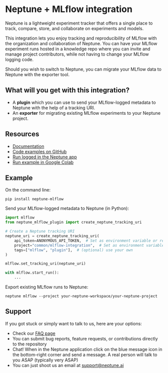 # Neptune + MLflow integration

Neptune is a lightweight experiment tracker that offers a single place to track, compare, store, and collaborate on experiments and models. 

This integration lets you enjoy tracking and reproducibility of MLflow with the organization and collaboration of Neptune. You can have your MLflow experiment runs hosted in a knowledge repo where you can invite and manage project contributors, while not having to change your MLflow logging code.

Should you wish to switch to Neptune, you can migrate your MLflow data to Neptune with the exporter tool.

## What will you get with this integration?

- A **plugin** which you can use to send your MLflow-logged metadata to Neptune with the help of a tracking URI.
- An **exporter** for migrating existing MLflow experiments to your Neptune project.

## Resources

* [Documentation](https://docs.neptune.ai/integrations/mlflow)
* [Code examples on GitHub](https://github.com/neptune-ai/examples/blob/main/integrations-and-supported-tools/mlflow/scripts)
* [Run logged in the Neptune app](https://app.neptune.ai/o/common/org/mlflow-integration/runs/details?viewId=standard-view&detailsTab=metadata&shortId=MLFLOW-515&type=run)
* [Run example in Google Colab](https://colab.research.google.com/github/neptune-ai/examples/blob/main/integrations-and-supported-tools/mlflow/notebooks/Neptune_Mlflow.ipynb)

## Example

On the command line:

```
pip install neptune-mlflow
```

Send your MLflow-logged metadata to Neptune (in Python):

```python
import mlflow
from neptune_mlflow_plugin import create_neptune_tracking_uri

# Create a Neptune tracking URI
neptune_uri = create_neptune_tracking_uri(
    api_token=ANONYMOUS_API_TOKEN,  # Set as environment variable or replace with your own token
    project="common/mlflow-integration",  # Set as environment variable or replace with your own project
    tags=["mlflow", "plugin"],  # (optional) use your own
)

mlflow.set_tracking_uri(neptune_uri)

with mlflow.start_run():
    ...
```

Export existing MLflow runs to Neptune:

```
neptune mlflow --project your-neptune-workspace/your-neptune-project
```

## Support

If you got stuck or simply want to talk to us, here are your options:

* Check our [FAQ page](https://docs.neptune.ai/getting_help)
* You can submit bug reports, feature requests, or contributions directly to the repository
* Chat! When in the Neptune application click on the blue message icon in the bottom-right corner and send a message. A real person will talk to you ASAP (typically very ASAP)
* You can just shoot us an email at support@neptune.ai
